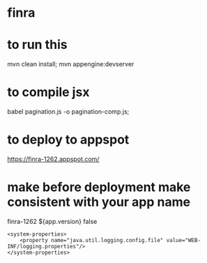 # finra
# to run this 
mvn clean install; mvn appengine:devserver
# to compile jsx
babel pagination.js -o pagination-comp.js;
# to deploy to appspot
https://finra-1262.appspot.com/ 
# make before deployment make <application></application> consistent with your app name
<?xml version="1.0" encoding="utf-8"?>
<appengine-web-app xmlns="http://appengine.google.com/ns/1.0">
    <application>finra-1262</application>
    <version>${app.version}</version>
    <threadsafe>false</threadsafe>

    <system-properties>
        <property name="java.util.logging.config.file" value="WEB-INF/logging.properties"/>
    </system-properties>
</appengine-web-app>
